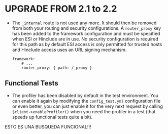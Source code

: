 UPGRADE FROM 2.1 to 2.2
=======================

 * The ``_internal`` route is not used any more. It should then be removed from
   both your routing and security configurations. A ``router_proxy`` key has
   been added to the framework configuration and must be specified when ESI or
   Hinclude are in use. No security configuration is required for this path as
   by default ESI access is only permitted for trusted hosts and Hinclude access
   uses an URL signing mechanism.

   ```
   framework:
       # ...
       router_proxy: { path: /_proxy }
   ```

Functional Tests
----------------

 * The profiler has been disabled by default in the test environment. You can
   enable it again by modifying the ``config_test.yml`` configuration file or
   even better, you can just enable it for the very next request by calling
   ``$client->enableProfiler()`` when you need the profiler in a test (that
   speeds up functional tests quite a bit).

ESTO ES UNA BUSQUEDA FUNCIONAL!!!
